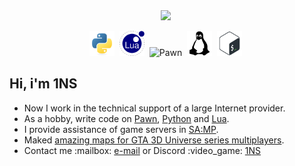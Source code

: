 
<div id="logotype" align="center">
  <a href = "https://github.com/ins1x"><img src="https://media.giphy.com/media/L8K62iTDkzGX6/giphy.gif" width="420"/></a>&nbsp;
  <div id="header" align="left">
    <p>
      <div id="languages" align="center">
      <img src="https://github.com/devicons/devicon/blob/master/icons/python/python-original.svg"
      title="Python" alt="Python" width="40" height="40"/>&nbsp;
      <img src="https://github.com/devicons/devicon/blob/master/icons/lua/lua-original-wordmark.svg"
      title="Lua" alt="Lua" width="40" height="40"/>&nbsp;
      <img src="https://icons.iconarchive.com/icons/fa-team/fontawesome/48/FontAwesome-Chess-Pawn-icon.png"
      title="Pawn" alt="Pawn" width="40" height="40"/>&nbsp;
      <img src="https://github.com/devicons/devicon/blob/master/icons/linux/linux-plain.svg"
      title="Linux" alt="Linux" width="40" height="40"/>&nbsp;
      <img src="https://github.com/devicons/devicon/blob/master/icons/bash/bash-original.svg"
      title="Shell" alt="Shell" width="40" height="40"/>&nbsp;
    </div>
      <h2>Hi, i'm 1NS</h2>
      <ul>
        <li>Now I work in the technical support of a large Internet provider.</li>
        <li>As a hobby, write code on <a href="https://github.com/ins1x?tab=repositories&q=&type=&language=pawn&sort=">Pawn</a>, 
          <a href="https://github.com/ins1x?tab=repositories&q=&type=&language=python&sort=">Python</a> 
          and <a href="https://github.com/ins1x?tab=repositories&q=&type=&language=lua&sort=">Lua</a>.</li>
        <li>I provide assistance of game servers in <a href="https://sampwiki.blast.hk/wiki/Main_Page">SA:MP</a>.</li>
        <li>Maked <a href="https://www.youtube.com/@1nsanemapping/featured">amazing maps for GTA 3D Universe series multiplayers</a>.</li>
        <li>Contact me :mailbox: <a href="mailto:ins16mail@yandex.by">e-mail</a> or Discord :video_game: <a href="https://discordapp.com/users/625192705772748821">1NS</a></li>
      </ul>
    </p>
  </div>
  </p>
</div>
